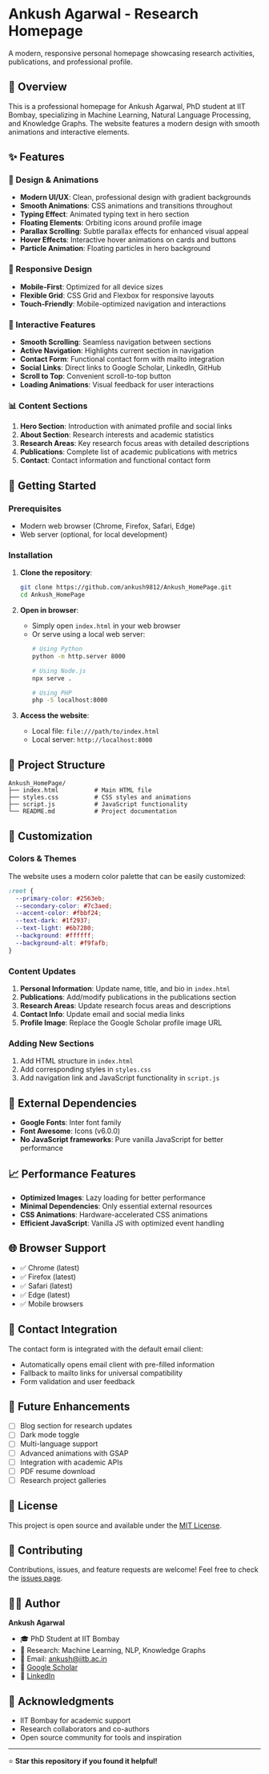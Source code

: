 # Ankush Agarwal - Research Homepage

A modern, responsive personal homepage showcasing research activities, publications, and professional profile.

## 🎯 Overview

This is a professional homepage for Ankush Agarwal, PhD student at IIT Bombay, specializing in Machine Learning, Natural Language Processing, and Knowledge Graphs. The website features a modern design with smooth animations and interactive elements.

## ✨ Features

### 🎨 Design & Animations
- **Modern UI/UX**: Clean, professional design with gradient backgrounds
- **Smooth Animations**: CSS animations and transitions throughout
- **Typing Effect**: Animated typing text in hero section
- **Floating Elements**: Orbiting icons around profile image
- **Parallax Scrolling**: Subtle parallax effects for enhanced visual appeal
- **Hover Effects**: Interactive hover animations on cards and buttons
- **Particle Animation**: Floating particles in hero background

### 📱 Responsive Design
- **Mobile-First**: Optimized for all device sizes
- **Flexible Grid**: CSS Grid and Flexbox for responsive layouts
- **Touch-Friendly**: Mobile-optimized navigation and interactions

### 🔧 Interactive Features
- **Smooth Scrolling**: Seamless navigation between sections
- **Active Navigation**: Highlights current section in navigation
- **Contact Form**: Functional contact form with mailto integration
- **Social Links**: Direct links to Google Scholar, LinkedIn, GitHub
- **Scroll to Top**: Convenient scroll-to-top button
- **Loading Animations**: Visual feedback for user interactions

### 📊 Content Sections
1. **Hero Section**: Introduction with animated profile and social links
2. **About Section**: Research interests and academic statistics
3. **Research Areas**: Key research focus areas with detailed descriptions
4. **Publications**: Complete list of academic publications with metrics
5. **Contact**: Contact information and functional contact form

## 🚀 Getting Started

### Prerequisites
- Modern web browser (Chrome, Firefox, Safari, Edge)
- Web server (optional, for local development)

### Installation

1. **Clone the repository**:
   ```bash
   git clone https://github.com/ankush9812/Ankush_HomePage.git
   cd Ankush_HomePage
   ```

2. **Open in browser**:
   - Simply open `index.html` in your web browser
   - Or serve using a local web server:
     ```bash
     # Using Python
     python -m http.server 8000
     
     # Using Node.js
     npx serve .
     
     # Using PHP
     php -S localhost:8000
     ```

3. **Access the website**:
   - Local file: `file:///path/to/index.html`
   - Local server: `http://localhost:8000`

## 📁 Project Structure

```
Ankush_HomePage/
├── index.html          # Main HTML file
├── styles.css          # CSS styles and animations
├── script.js           # JavaScript functionality
└── README.md           # Project documentation
```

## 🎨 Customization

### Colors & Themes
The website uses a modern color palette that can be easily customized:

```css
:root {
  --primary-color: #2563eb;
  --secondary-color: #7c3aed;
  --accent-color: #fbbf24;
  --text-dark: #1f2937;
  --text-light: #6b7280;
  --background: #ffffff;
  --background-alt: #f9fafb;
}
```

### Content Updates
1. **Personal Information**: Update name, title, and bio in `index.html`
2. **Publications**: Add/modify publications in the publications section
3. **Research Areas**: Update research focus areas and descriptions
4. **Contact Info**: Update email and social media links
5. **Profile Image**: Replace the Google Scholar profile image URL

### Adding New Sections
1. Add HTML structure in `index.html`
2. Add corresponding styles in `styles.css`
3. Add navigation link and JavaScript functionality in `script.js`

## 🔗 External Dependencies

- **Google Fonts**: Inter font family
- **Font Awesome**: Icons (v6.0.0)
- **No JavaScript frameworks**: Pure vanilla JavaScript for better performance

## 📈 Performance Features

- **Optimized Images**: Lazy loading for better performance
- **Minimal Dependencies**: Only essential external resources
- **CSS Animations**: Hardware-accelerated CSS animations
- **Efficient JavaScript**: Vanilla JS with optimized event handling

## 🌐 Browser Support

- ✅ Chrome (latest)
- ✅ Firefox (latest)
- ✅ Safari (latest)
- ✅ Edge (latest)
- ✅ Mobile browsers

## 📧 Contact Integration

The contact form is integrated with the default email client:
- Automatically opens email client with pre-filled information
- Fallback to mailto links for universal compatibility
- Form validation and user feedback

## 🔄 Future Enhancements

- [ ] Blog section for research updates
- [ ] Dark mode toggle
- [ ] Multi-language support
- [ ] Advanced animations with GSAP
- [ ] Integration with academic APIs
- [ ] PDF resume download
- [ ] Research project galleries

## 📄 License

This project is open source and available under the [MIT License](LICENSE).

## 🤝 Contributing

Contributions, issues, and feature requests are welcome! Feel free to check the [issues page](https://github.com/ankush9812/Ankush_HomePage/issues).

## 👨‍💻 Author

**Ankush Agarwal**
- 🎓 PhD Student at IIT Bombay
- 🔬 Research: Machine Learning, NLP, Knowledge Graphs
- 📧 Email: ankush@iitb.ac.in
- 🔗 [Google Scholar](https://scholar.google.com/citations?user=lWCB7X4AAAAJ&hl=en)
- 💼 [LinkedIn](https://www.linkedin.com/in/ankush-agarwal)

## 🙏 Acknowledgments

- IIT Bombay for academic support
- Research collaborators and co-authors
- Open source community for tools and inspiration

---

⭐ **Star this repository if you found it helpful!**
